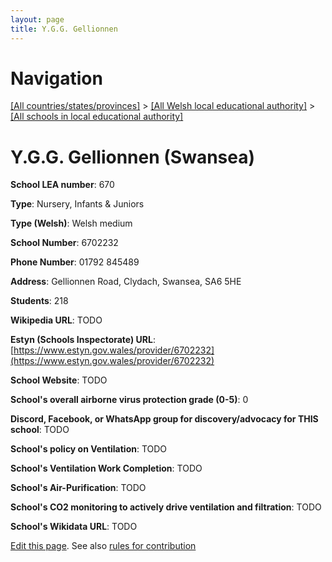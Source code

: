 ```yaml
---
layout: page
title: Y.G.G. Gellionnen
---
```

# Navigation

[[All countries/states/provinces]](../../..) > [[All Welsh local educational authority]](../..) > [[All schools in local educational authority]](..)

# Y.G.G. Gellionnen (Swansea)

**School LEA number**: 670

**Type**: Nursery, Infants & Juniors

**Type (Welsh)**: Welsh medium

**School Number**: 6702232

**Phone Number**: 01792 845489

**Address**: Gellionnen Road, Clydach, Swansea, SA6 5HE

**Students**: 218

**Wikipedia URL**: TODO

**Estyn (Schools Inspectorate) URL**: [https://www.estyn.gov.wales/provider/6702232](https://www.estyn.gov.wales/provider/6702232)

**School Website**: TODO

**School's overall airborne virus protection grade (0-5)**: 0

**Discord, Facebook, or WhatsApp group for discovery/advocacy for THIS school**: TODO

**School's policy on Ventilation**: TODO

**School's Ventilation Work Completion**: TODO

**School's Air-Purification**: TODO

**School's CO2 monitoring to actively drive ventilation and filtration**: TODO

**School's Wikidata URL**: TODO




[Edit this page](https://github.com/ventilate-schools/Wales/edit/prif/./Swansea/Y.G.G._Gellionnen.md). See also [rules for contribution](../../../contribution-rules/)